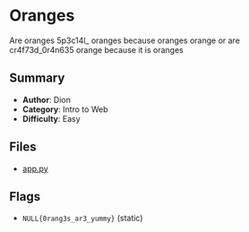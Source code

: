 # Oranges

Are oranges 5p3c14l_ oranges because oranges orange or are cr4f73d_0r4n635 orange because it is oranges

## Summary

- **Author**: Dion
- **Category**: Intro to Web
- **Difficulty**: Easy

## Files

- [app.py](dist/app.py)

## Flags

- `NULL{0rang3s_ar3_yummy}` (static)

